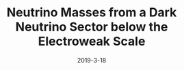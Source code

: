 ---
title: 'Neutrino Masses from a Dark Neutrino Sector below the Electroweak Scale'
pub_number: 25
authors: Peter Ballett, Matheus Hostert, Silvia Pascoli
collection: publication
permalink: /publication/2019-3-18-NeutrinoMassesfromaDarkNeutrinoSectorbelowtheElectroweakScale
date: 2019-3-18
venue: Phys.Rev.D 
paperurl: 'https://arxiv.org/abs/1903.07590'
citation_notitle: 'Peter Ballett, Matheus Hostert, Silvia Pascoli, Phys.Rev.D 99 (2019) 9 091701'
citation: 'Neutrino Masses from a Dark Neutrino Sector below the Electroweak Scale, Peter Ballett, Matheus Hostert, Silvia Pascoli, Phys.Rev.D 99 (2019) 9 091701'
eprint: '1903.07590'

---